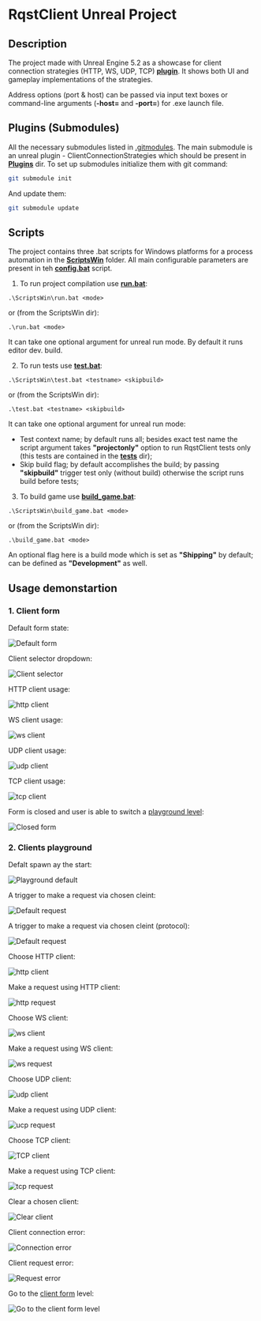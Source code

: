 # RqstClient Unreal Project

## Description

The project made with Unreal Engine 5.2 as a showcase for client connection strategies (HTTP, WS, UDP, TCP) **[plugin](https://github.com/Andrew1407/ClientConnectionStrategies)**. It shows both UI and gameplay implementations of the strategies. 

Address options (port & host) can be passed via input text boxes or command-line arguments (**-host=** and **-port=**) for .exe launch file.

## Plugins (Submodules)

All the necessary submodules listed in [.gitmodules](.gitmodules). The main submodule is an unreal plugin - ClientConnectionStrategies which should be present in **[Plugins](./Plugins/)** dir. To set up submodules initialize them with git command:

```bash
git submodule init
```

And update them:

```bash
git submodule update
```

## Scripts

The project contains three .bat scripts for Windows platforms for a process automation in the **[ScriptsWin](./ScriptsWin)** folder. All main configurable parameters are present in teh **[config.bat](./ScriptsWin/config.bat)** script.

1. To run project compilation use **[run.bat](./ScriptsWin/run.bat)**:

```batch
.\ScriptsWin\run.bat <mode>
```

or (from the ScriptsWin dir):

```batch
.\run.bat <mode>
```

It can take one optional argument for unreal run mode. By default it runs editor dev. build.

2. To run tests use **[test.bat](./ScriptsWin/test.bat)**:

```batch
.\ScriptsWin\test.bat <testname> <skipbuild>
```

or (from the ScriptsWin dir):

```batch
.\test.bat <testname> <skipbuild>
```

It can take one optional argument for unreal run mode:
+ Test context name; by default runs all; besides exact test name the script argument takes **"projectonly"** option to run RqstClient tests only (this tests are contained in the **[tests](./Source/RqstClient/Private/Tests/)** dir);
+ Skip build flag; by default accomplishes the build; by passing **"skipbuild"** trigger test only (without build) otherwise the script runs build before tests; 

3. To build game use **[build_game.bat](./ScriptsWin/build_game.bat)**:

```batch
.\ScriptsWin\build_game.bat <mode>
```

or (from the ScriptsWin dir):

```batch
.\build_game.bat <mode>
```

An optional flag here is a build mode which is set as **"Shipping"** by default; can be defined as **"Development"** as well.

## Usage demonstartion

### 1. Client form

Default form state:

![Default form](./Doc/Resources/ClientForm/default.png)

Client selector dropdown:

![Client selector](./Doc/Resources/ClientForm/client-selector.png)

HTTP client usage:

![http client](./Doc/Resources/ClientForm/http.png)

WS client usage:

![ws client](./Doc/Resources/ClientForm/ws.png)

UDP client usage:

![udp client](./Doc/Resources/ClientForm/udp.png)

TCP client usage:

![tcp client](./Doc/Resources/ClientForm/tcp.png)

Form is closed and user is able to switch a [playground level](#2-clients-playground):

![Closed form](./Doc/Resources/ClientForm/form-closed.png)

### 2. Clients playground

Defalt spawn ay the start:

![Playground default](./Doc/Resources/ClientsPlayground/default.png)

A trigger to make a request via chosen cleint:

![Default request](./Doc/Resources/ClientsPlayground/default-request.png)

A trigger to make a request via chosen cleint (protocol):

![Default request](./Doc/Resources/ClientsPlayground/default-request.png)

Choose HTTP client:

![http client](./Doc/Resources/ClientsPlayground/http-trigger.png)

Make a request using HTTP client:

![http request](./Doc/Resources/ClientsPlayground/http-request.png)

Choose WS client:

![ws client](./Doc/Resources/ClientsPlayground/ws-trigger.png)

Make a request using WS client:

![ws request](./Doc/Resources/ClientsPlayground/ws-request.png)

Choose UDP client:

![udp client](./Doc/Resources/ClientsPlayground/udp-trigger.png)

Make a request using UDP client:

![ucp request](./Doc/Resources/ClientsPlayground/udp-request.png)

Choose TCP client:

![TCP client](./Doc/Resources/ClientsPlayground/tcp-trigger.png)

Make a request using TCP client:

![tcp request](./Doc/Resources/ClientsPlayground/tcp-request.png)

Clear a chosen client:

![Clear client](./Doc/Resources/ClientsPlayground/clear-trigger.png)

Client connection error:

![Connection error](./Doc/Resources/ClientsPlayground/error-trigger.png)

Client request error:

![Request error](./Doc/Resources/ClientsPlayground/error-request.png)

Go to the [client form](#1-client-form) level:

![Go to the client form level](./Doc/Resources/ClientsPlayground/client-form-portal.png)
